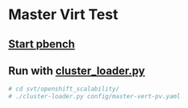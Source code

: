 # Master Virt Test

## [Start pbench](../learn/pbench.md)

## Run with [cluster_loader.py](https://github.com/openshift/svt/blob/master/openshift_scalability/README.md)

```sh
# cd svt/openshift_scalability/
# ./cluster-loader.py config/master-vert-pv.yaml
```


